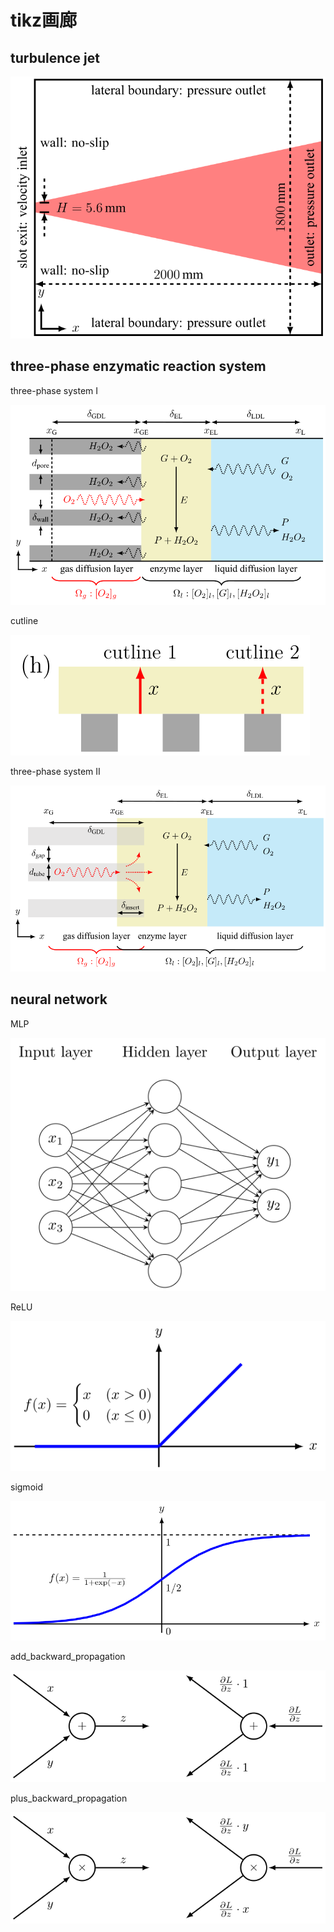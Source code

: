 # tikz画廊

## turbulence jet

![turbulence jet](./turbulent_jet/main.svg)

## three-phase enzymatic reaction system

three-phase system I

![three-phase system I](./three-phase_system_I/main.svg)

cutline

![cutline](./three-phase_system_I/cutline.svg)

three-phase system II

![three-phase system II](./three-phase_system_II/main.svg)

## neural network

MLP

![MLP](./neural_network/MLP.svg)

ReLU

![ReLU](./neural_network/ReLU.svg)

sigmoid

![sigmoid](./neural_network/sigmoid.svg)

add_backward_propagation

![add_backward_propagation](./neural_network/add_backward_propagation.svg)

plus_backward_propagation

![plus_backward_propagation](./neural_network/plus_backward_propagation.svg)
